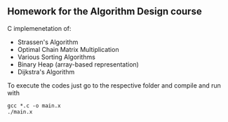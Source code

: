 ## Homework for the Algorithm Design course

C implemenetation of:

* Strassen's Algorithm
* Optimal Chain Matrix Multiplication
* Various Sorting Algorithms
* Binary Heap (array-based representation)
* Dijkstra's Algorithm

To execute the codes just go to the respective folder and compile and run with

~~~~
gcc *.c -o main.x
./main.x
~~~~

